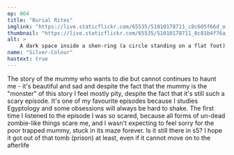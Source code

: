 ```yaml
---
ep: 064
title: "Burial Rites"
imglink: "https://live.staticflickr.com/65535/51010178711_c8c605f66d_o.jpg"
thumbnail: "https://live.staticflickr.com/65535/51010178711_8c81b4f76a_q.jpg"
alt: >
    A dark space inside a shen-ring (a circle standing on a flat foot). In the right corner on a raised dais lies a sarcophagus. In the foreground lies a mummy, partially unwrapped. In both bony hands it holds a knife, pointing at its own chest and ready to strike.
name: "Silver-Colour"
hastext: true
---
```

The story of the mummy who wants to die but cannot continues to haunt me - it's beautiful and sad and despite the fact that the mummy is the "monster" of this story I feel mostly pity, despite the fact that it's still such a scary episode. It's one of my favourite episodes because I studies Egyptology and some obsessions will always be hard to shake. The first time I listened to the episode I was so scared, because all forms of un-dead zombie-like things scare me, and I wasn't expecting to feel sorry for the poor trapped mummy, stuck in its maze forever. Is it still there in s5? I hope it got out of that tomb (prison) at least, even if it cannot move on to the afterlife